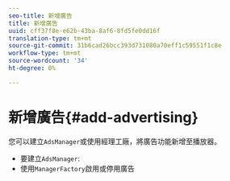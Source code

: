 ```yaml
---
seo-title: 新增廣告
title: 新增廣告
uuid: cff37f8e-e62b-43ba-8af6-8fd5fe0dd16f
translation-type: tm+mt
source-git-commit: 31b6cad26bcc393d731080a70eff1c59551f1c8e
workflow-type: tm+mt
source-wordcount: '34'
ht-degree: 0%

---
```



# 新增廣告{#add-advertising}

您可以建立`AdsManager`或使用經理工廠，將廣告功能新增至播放器。

* 要建立`AdsManager`:
* 使用`ManagerFactory`啟用或停用廣告